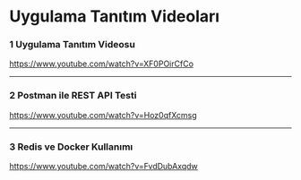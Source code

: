 # Uygulama Tanıtım Videoları

### 1️ Uygulama Tanıtım Videosu

https://www.youtube.com/watch?v=XF0POirCfCo

---

### 2️ Postman ile REST API Testi

https://www.youtube.com/watch?v=Hoz0qfXcmsg

---

### 3️ Redis ve Docker Kullanımı

https://www.youtube.com/watch?v=FvdDubAxqdw
